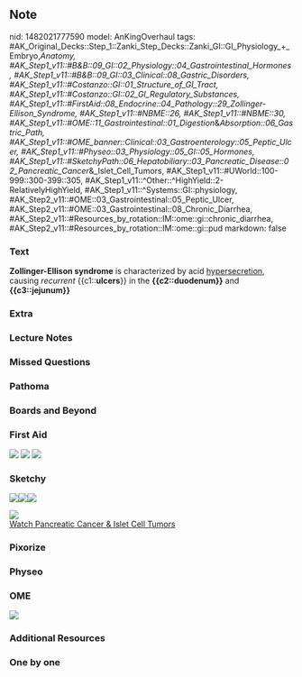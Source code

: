 ## Note
nid: 1482021777590
model: AnKingOverhaul
tags: #AK_Original_Decks::Step_1::Zanki_Step_Decks::Zanki_GI::GI_Physiology_+_Embryo,_Anatomy, #AK_Step1_v11::#B&B::09_GI::02_Physiology::04_Gastrointestinal_Hormones, #AK_Step1_v11::#B&B::09_GI::03_Clinical::08_Gastric_Disorders, #AK_Step1_v11::#Costanzo::GI::01_Structure_of_GI_Tract, #AK_Step1_v11::#Costanzo::GI::02_GI_Regulatory_Substances, #AK_Step1_v11::#FirstAid::08_Endocrine::04_Pathology::29_Zollinger-Ellison_Syndrome, #AK_Step1_v11::#NBME::26, #AK_Step1_v11::#NBME::30, #AK_Step1_v11::#OME::11_Gastrointestinal::01_Digestion_&_Absorption::06_Gastric_Path, #AK_Step1_v11::#OME_banner::Clinical::03_Gastroenterology::05_Peptic_Ulcer, #AK_Step1_v11::#Physeo::03_Physiology::05_GI::05_Hormones, #AK_Step1_v11::#SketchyPath::06_Hepatobiliary::03_Pancreatic_Disease::02_Pancreatic_Cancer_&_Islet_Cell_Tumors, #AK_Step1_v11::#UWorld::100-999::300-399::305, #AK_Step1_v11::^Other::^HighYield::2-RelativelyHighYield, #AK_Step1_v11::^Systems::GI::physiology, #AK_Step2_v11::#OME::03_Gastrointestinal::05_Peptic_Ulcer, #AK_Step2_v11::#OME::03_Gastrointestinal::08_Chronic_Diarrhea, #AK_Step2_v11::#Resources_by_rotation::IM::ome::gi::chronic_diarrhea, #AK_Step2_v11::#Resources_by_rotation::IM::ome::gi::pud
markdown: false

### Text
<div>
  <div>
    <b>Zollinger-Ellison syndrome</b> is characterized by acid
    <u>hypersecretion</u>, causing <i>recurrent</i>
    {{c1::<b>ulcers</b>}} in the <b>{{c2::duodenum}}</b> and
    <b>{{c3::jejunum}}</b>
  </div>
</div>

### Extra


### Lecture Notes


### Missed Questions


### Pathoma


### Boards and Beyond


### First Aid
<img src="tmpFF5TLQ.png"> <img src="tmp_vhVs_.png"> <img src=
"tmpZgjCmr.png">

### Sketchy
<img src=
"Screen%20Shot%202020-01-17%20at%2011.54.59%20AM.JPG"><img src=
"Screen%20Shot%202020-01-17%20at%2011.54.47%20AM.JPG"><img src=
"Screen%20Shot%202020-01-17%20at%2011.55.18%20AM.JPG">
<div><img src=
"Zoverall%20picture%20(50)_1566160514431.jpg"></div><a href=
"https://dashboard.sketchy.com/study/medical/courses/medical-pathophysiology/units/medical-pediatrics-hepatobiliary/videos/medical-pathophysiology-hepatobiliary-pancreatic-disease-pancreatic-cancer-and-islet-cell-tumors?utm_source=anki&utm_medium=partnership&utm_campaign=february_update&utm_content=medical">Watch
Pancreatic Cancer & Islet Cell Tumors</a>

### Pixorize


### Physeo


### OME
<div class="ome-widget">
  <a href=
  "https://onlinemeded.org/spa/gastroenterology/peptic-ulcer/acquire?ref=anki">
  <img src="_OME_AnkiFlashcards_Lesson_6.png"></a>
</div>

### Additional Resources


### One by one

